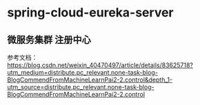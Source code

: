 # spring-cloud-eureka-server 
## 微服务集群 注册中心

参考文档： https://blog.csdn.net/weixin_40470497/article/details/83625718?utm_medium=distribute.pc_relevant.none-task-blog-BlogCommendFromMachineLearnPai2-2.control&depth_1-utm_source=distribute.pc_relevant.none-task-blog-BlogCommendFromMachineLearnPai2-2.control

